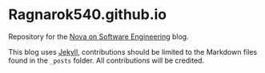 # Ragnarok540.github.io
Repository for the [Nova on Software Engineering][blog] blog.

This blog uses [Jekyll][jekyll], contributions should be limited to the Markdown files found in the `_posts` folder. All contributions will be credited.

[jekyll]: https://jekyllrb.com/
[blog]: https://ragnarok540.github.io/
